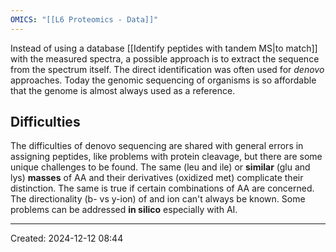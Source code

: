 ```yaml
---
OMICS: "[[L6 Proteomics - Data]]"
---
```

Instead of using a database [[Identify peptides with tandem MS|to match]] with the measured spectra, a possible approach is to extract the sequence from the spectrum itself. The direct identification was often used for *denovo* approaches. Today the genomic sequencing of organisms is so affordable that the genome is almost always used as a reference. 

## Difficulties
The difficulties of denovo sequencing are shared with general errors in assigning peptides, like problems with protein cleavage, but there are some unique challenges to be found. The same (leu and ile) or **similar** (glu and lys) **masses** of AA and their derivatives (oxidized met) complicate their distinction. The same is true if certain combinations of AA are concerned. The directionality (b- vs y-ion) of and ion can't always be known.
Some problems can be addressed **in silico** especially with AI.

---
Created: 2024-12-12 08:44